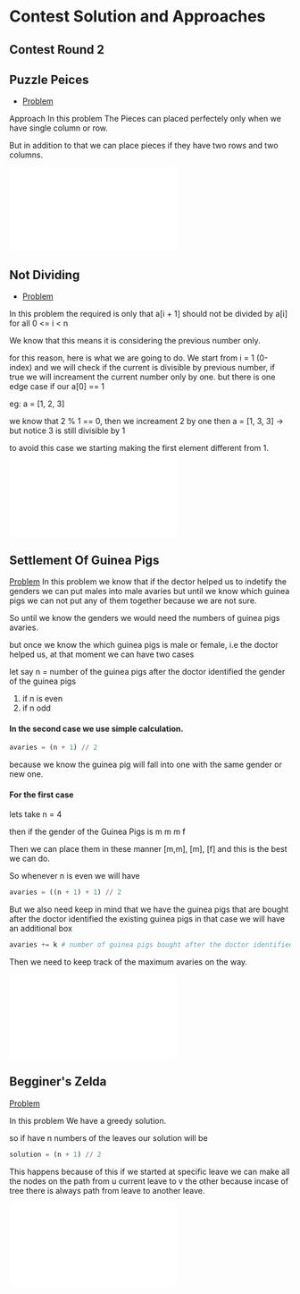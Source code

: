# Contest Solution and Approaches

## Contest Round 2
## Puzzle Peices 
- [Problem](https://codeforces.com/problemset/problem/1345/A)

Approach 
In this problem The Pieces can placed perfectely only when we have single column or row.

But in addition to that we can place pieces if they have two rows and two columns.

![Solution](A_Puzzle_Pieces.py)

## Not Dividing
- [Problem](https://codeforces.com/problemset/problem/1794/B)

In this problem the required is only that a[i + 1] should not be divided by a[i] for all 0 <= i < n

We know that this means it is considering the previous number only. 

for this reason, here is what we are going to do. We start from i = 1 (0-index) and we will check if the current is divisible by previous number, if true we will increament the current number only by one. but there is one edge case if our a[0] == 1

eg: a = [1, 2, 3]

we know that 2 % 1 == 0, then we increament 2 by one 
then a = [1, 3, 3] -> but notice 3 is still divisible by 1

to avoid this case we starting making the first element different from 1.
![Solution](B_Not_Dividing.py)

## Settlement Of Guinea Pigs
[Problem](https://codeforces.com/problemset/problem/1802/B)
In this problem we know that if the dector helped us to indetify the genders we can put males into male avaries but until we know which guinea pigs we can not put any of them together because we are not sure. 

So until we know the genders we would need the numbers of guinea pigs avaries. 

but once we know the which guinea pigs is male or female, i.e the doctor helped us, at that moment we can have two cases 

let say n = number of the guinea pigs after the doctor identified the gender of the guinea pigs

1. if n is even 
2. if n odd

####  In the second case we use simple calculation. 

```python 
avaries = (n + 1) // 2
```

because we know the guinea pig will fall into one with the same gender or new one.

#### For the first case

lets take n = 4

then if the gender of the Guinea Pigs is 
m m m f

Then we can place them in these manner  [m,m], [m], [f] and this is the best we can do. 

So whenever n is even we will have 

```python 
avaries = ((n + 1) + 1) // 2
```

But we also need keep in mind that we have the guinea pigs that are bought after the doctor identified the existing guinea pigs in that case we will have an additional box
```python 
avaries += k # number of guinea pigs bought after the doctor identified the guinea pigs
```

Then we need to keep track of the maximum avaries on the way.

![Solution](C_Settlement_of_Guinea_Pigs.py)



## Begginer's Zelda
[Problem](https://codeforces.com/problemset/problem/1905/B)

In this problem We have a greedy solution.

so if have n numbers of the leaves our solution will be 
```python 
solution = (n + 1) // 2

```
This happens because of this 
if we started at specific leave we can make all the nodes on the path from u current leave to v the other because incase of tree there is always path from leave to another leave.

![Solution](../round_2/D_Begginer_s_Zelda.py)

